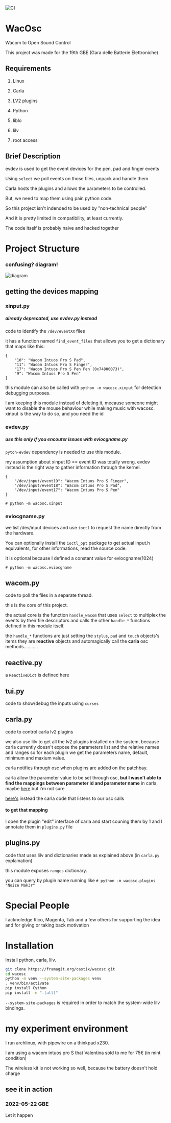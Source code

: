 ![CI](https://framagit.org/castix/wacosc/badges/current/pipeline.svg)

# WacOsc

Wacom to Open Sound Control

This project was made for the 19th GBE (Gara delle Batterie Elettroniche)

## Requirements

1. Linux

2. Carla

3. LV2 plugins

4. Python

5. liblo

6. lilv

7. root access

## Brief Description 

evdev is used to get the event devices for the pen, pad and finger events

Using `select`  we poll events on those files, unpack and handle them

Carla hosts the plugins and allows the parameters to be controlled.

But, we need to map them using pain python code.

So this project isn't indended to be used by "non-technical people"

And it is pretty limited in compatibility, at least currently.

The code itself is probably naive and hacked together

# Project Structure

### confusing? diagram!
![diagram](diagram.svg)

## getting the devices mapping
### xinput.py

##### already deprecated, use evdev.py instead

code to identify the `/dev/eventXX` files

it has a function named `find_event_files` that allows you to get a dictionary that maps like this:

```
{
	"10": "Wacom Intuos Pro S Pad",
    "11": "Wacom Intuos Pro S Finger",
    "17": "Wacom Intuos Pro S Pen Pen (0x74800073)",
    "9": "Wacom Intuos Pro S Pen"
}
```

this module can also be called with `python -m wacosc.xinput` for detection debugging purposes.

I am keeping this module instead of deleting it, mecause someone might want to disable the mouse behaviour
while making music with wacosc. xinput is the way to do so, and you need the id

### evdev.py

##### use this only if you encouter issues with eviocgname.py

`pyton-evdev` dependency is needed to use this module.

my assumption about xinput ID == event ID was totally wrong.
evdev instead is the right way to gather information through the kernel.
```
{
    "/dev/input/event19": "Wacom Intuos Pro S Finger",
    "/dev/input/event18": "Wacom Intuos Pro S Pad",
    "/dev/input/event17": "Wacom Intuos Pro S Pen"
}
```
`# python -m wacosc.xinput`

### eviocgname.py

we list /dev/input devices and use `ioctl` to request the name directly from the hardware.

You can optionally install the `ioctl_opt` package to get actual input.h equivalents, for other informations, read the source code.

It is optional because I defined a constant value for eviocgname(1024)

`# python -m wacosc.eviocgname`

## wacom.py

code to poll the files in a separate thread.

this is the core of this project.

the actual core is the function `handle_wacom` that uses `select` to multiplex the events by their file descriptors
and calls the other `handle_*` functions defined in this module itself.

the `handle_*` functions are just setting the `stylus`, `pad` and `touch` objects's items
they are **reactive** objects and automagically call the **carla** osc methods...........

## reactive.py

a `ReactiveDict` is defined here

## tui.py

code to show/debug the inputs using `curses`

## carla.py

code to control carla lv2 plugins

we also use lilv to get all the lv2 plugins installed on the system, because carla currently doesn't expose the parameters list and the relative names and ranges
so for each plugin we get the parameters name, default, minimum and maxium value.

carla notifies through osc when plugins are added on the patchbay.

carla allow the parameter value to be set through osc, **but I wasn't able to find the mappings between parameter id and parameter name** in carla,
maybe [here](https://github.com/falkTX/Carla/blob/25c61989de0cfe55e4ff62af002403c9acaa1bd6/source/backend/engine/CarlaEngineOscSend.cpp) but i'm not sure.

[here's](https://github.com/falkTX/Carla/blob/25c61989de0cfe55e4ff62af002403c9acaa1bd6/source/backend/engine/CarlaEngineOscHandlers.cpp) instead the carla code that listens to our osc calls


#### to get that mapping

I open the plugin "edit" interface of carla and start couning them by 1
and I annotate them in `plugins.py` file

## plugins.py

code that uses lilv and dictionaries made as explained above (in `carla.py` explaination)

this module exposes `ranges` dictionary.

you can query by plugin name running like `# python -m wacosc.plugins "Noize Mak3r"`


# Special People

I acknoledge Rico, Magenta, Tab and a few others for supporting the idea and for giving or taking back motivation


# Installation

Install python, carla, lilv.

```bash
git clone https://framagit.org/castix/wacosc.git
cd wacosc
python -m venv --system-site-packages venv
. venv/bin/activate
pip install Cython
pip install -e ".[all]"
```

`--system-site-packages` is required in order to match the system-wide lilv bindings.

# my experiment environment

I run archlinux, with pipewire on a thinkpad x230.

I am using a wacom intuos pro S that Valentina sold to me for 75€ (in mint condition)

The wireless kit is not working so well, because the battery doesn't hold charge

## see it in action

### 2022-05-22 GBE

Let it happen
